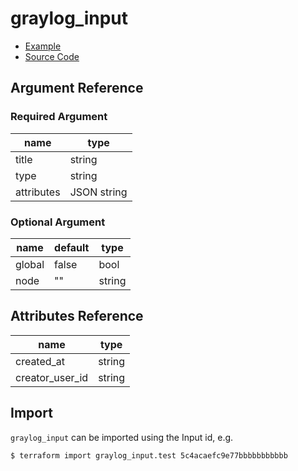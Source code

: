 # graylog_input

* [Example](../../examples/v0.12/input.tf)
* [Source Code](../../graylog/resource/system/input/resource.go)

## Argument Reference

### Required Argument

name | type
--- | ---
title | string
type | string
attributes | JSON string

### Optional Argument

name | default | type
--- | --- | ---
global | false | bool
node | "" | string

## Attributes Reference

name | type
--- | ---
created_at | string
creator_user_id | string

## Import

`graylog_input` can be imported using the Input id, e.g.

```console
$ terraform import graylog_input.test 5c4acaefc9e77bbbbbbbbbbb
```
